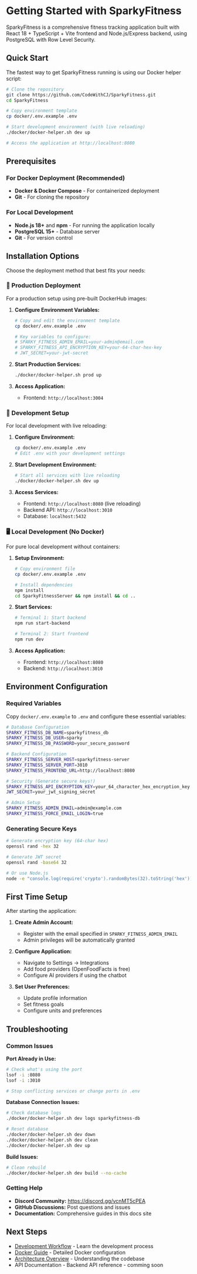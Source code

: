 # Getting Started with SparkyFitness

SparkyFitness is a comprehensive fitness tracking application built with React 18 + TypeScript + Vite frontend and Node.js/Express backend, using PostgreSQL with Row Level Security.

## Quick Start

The fastest way to get SparkyFitness running is using our Docker helper script:

```bash
# Clone the repository
git clone https://github.com/CodeWithCJ/SparkyFitness.git
cd SparkyFitness

# Copy environment template
cp docker/.env.example .env

# Start development environment (with live reloading)
./docker/docker-helper.sh dev up

# Access the application at http://localhost:8080
```

## Prerequisites

### For Docker Deployment (Recommended)
- **Docker & Docker Compose** - For containerized deployment
- **Git** - For cloning the repository

### For Local Development
- **Node.js 18+** and **npm** - For running the application locally
- **PostgreSQL 15+** - Database server
- **Git** - For version control

## Installation Options

Choose the deployment method that best fits your needs:

### 🚀 Production Deployment

For a production setup using pre-built DockerHub images:

1. **Configure Environment Variables:**
   ```bash
   # Copy and edit the environment template
   cp docker/.env.example .env
   
   # Key variables to configure:
   # SPARKY_FITNESS_ADMIN_EMAIL=your-admin@email.com
   # SPARKY_FITNESS_API_ENCRYPTION_KEY=your-64-char-hex-key
   # JWT_SECRET=your-jwt-secret
   ```

2. **Start Production Services:**
   ```bash
   ./docker/docker-helper.sh prod up
   ```

3. **Access Application:**
   - Frontend: `http://localhost:3004`

### 🔧 Development Setup

For local development with live reloading:

1. **Configure Environment:**
   ```bash
   cp docker/.env.example .env
   # Edit .env with your development settings
   ```

2. **Start Development Environment:**
   ```bash
   # Start all services with live reloading
   ./docker/docker-helper.sh dev up
   ```

3. **Access Services:**
   - Frontend: `http://localhost:8080` (live reloading)
   - Backend API: `http://localhost:3010`
   - Database: `localhost:5432`

### 🖥️ Local Development (No Docker)

For pure local development without containers:

1. **Setup Environment:**
   ```bash
   # Copy environment file
   cp docker/.env.example .env
   
   # Install dependencies
   npm install
   cd SparkyFitnessServer && npm install && cd ..
   ```

2. **Start Services:**
   ```bash
   # Terminal 1: Start backend
   npm run start-backend
   
   # Terminal 2: Start frontend
   npm run dev
   ```

3. **Access Application:**
   - Frontend: `http://localhost:8080`
   - Backend: `http://localhost:3010`

## Environment Configuration

### Required Variables

Copy `docker/.env.example` to `.env` and configure these essential variables:

```bash
# Database Configuration
SPARKY_FITNESS_DB_NAME=sparkyfitness_db
SPARKY_FITNESS_DB_USER=sparky
SPARKY_FITNESS_DB_PASSWORD=your_secure_password

# Backend Configuration
SPARKY_FITNESS_SERVER_HOST=sparkyfitness-server
SPARKY_FITNESS_SERVER_PORT=3010
SPARKY_FITNESS_FRONTEND_URL=http://localhost:8080

# Security (Generate secure keys!)
SPARKY_FITNESS_API_ENCRYPTION_KEY=your_64_character_hex_encryption_key
JWT_SECRET=your_jwt_signing_secret

# Admin Setup
SPARKY_FITNESS_ADMIN_EMAIL=admin@example.com
SPARKY_FITNESS_FORCE_EMAIL_LOGIN=true
```

### Generating Secure Keys

```bash
# Generate encryption key (64-char hex)
openssl rand -hex 32

# Generate JWT secret
openssl rand -base64 32

# Or use Node.js
node -e "console.log(require('crypto').randomBytes(32).toString('hex'))"
```

## First Time Setup

After starting the application:

1. **Create Admin Account:**
   - Register with the email specified in `SPARKY_FITNESS_ADMIN_EMAIL`
   - Admin privileges will be automatically granted

2. **Configure Application:**
   - Navigate to Settings → Integrations
   - Add food providers (OpenFoodFacts is free)
   - Configure AI providers if using the chatbot

3. **Set User Preferences:**
   - Update profile information
   - Set fitness goals
   - Configure units and preferences

## Troubleshooting

### Common Issues

**Port Already in Use:**
```bash
# Check what's using the port
lsof -i :8080
lsof -i :3010

# Stop conflicting services or change ports in .env
```

**Database Connection Issues:**
```bash
# Check database logs
./docker/docker-helper.sh dev logs sparkyfitness-db

# Reset database
./docker/docker-helper.sh dev down
./docker/docker-helper.sh dev clean
./docker/docker-helper.sh dev up
```

**Build Issues:**
```bash
# Clean rebuild
./docker/docker-helper.sh dev build --no-cache
```

### Getting Help

- **Discord Community:** https://discord.gg/vcnMT5cPEA
- **GitHub Discussions:** Post questions and issues
- **Documentation:** Comprehensive guides in this docs site

## Next Steps

- [Development Workflow](./workflow) - Learn the development process
- [Docker Guide](./docker) - Detailed Docker configuration
- [Architecture Overview](../app-overview) - Understanding the codebase
- API Documentation - Backend API reference - comming soon
